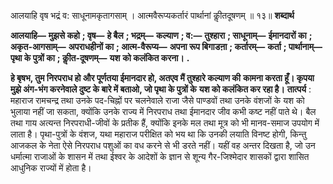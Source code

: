  

आलयाहि वृष भद्रं व: साधूनामकृतागसाम् । आत्मवैरूप्यकर्तारं पार्थानां कीॢतदूषणम् ॥ १३॥ **शब्दार्थ** 

**आलयाहि—** **मुझसे कहो** **; वृष—** **हे बैल** **; भद्रम्—** **कल्याण** **; व:—** **तुश्हारा** **; साधूनाम्—** **ईमानदारों का** **; अकृत-आगसाम्—** **अपराधहीनों का** **; आत्म-वैरूप्य—** **अपना रूप बिगाडऩा** **; कर्तारम्—** **कर्ता** **; पार्थानाम्—** **पृथा के पुत्रों का** **; कीॢत-दूषणम्—** **यश** **को कलंकित करना।** **.** 

**हे बृषभ, तुम निरपराध हो और पूर्णतया ईमानदार हो, अतएव मैं तुश्हारे कल्याण की** **कामना करता हूँ। कृपया मुझे अंग-भंग करनेवाले दुष्ट के बारे में बताओ, जो पृथा के पुत्रों के** **यश को कलंकित कर रहा है।** **तात्पर्य** : महाराज रामचन्द्र तथा उनके पद-चिह्नों पर चलनेवाले राजा जैसे पाण्डवों तथा उनके वंशजों के यश को भुलाया नहीं जा सकता, क्योंकि उनके राज्य में निरपराध तथा ईमानदार जीव कभी कष्ट नहीं पाते थे। बैल तथा गाय अत्यन्त निरपराधी-जीवों के प्रतीक हैं, क्योंकि इनके मल तथा मूत्र को भी मानव-समाज उपयोग में लाता है। पृथा-पुत्रों के वंशज, यथा महाराज परीक्षित को भय था कि उनकी लयाति विनष्ट होगी, किन्तु आजकल के नेता ऐसे निरपराध पशुओं का वध करने से भी डरते नहीं। यहीं वह अन्तर दिखता है, जो उन धर्मात्मा राजाओं के शासन में तथा ईश्वर के आदेशों के ज्ञान से शून्य गैर-जिश्मेदार शासकों द्वारा शासित आधुनिक राज्यों में होता है। 